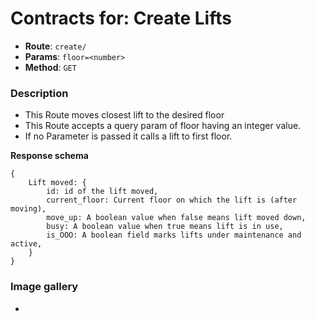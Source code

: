 # Contracts for: Create Lifts

- **Route**: `create/`
- **Params**: `floor=<number>`
- **Method**: `GET`

### Description

- This Route moves closest lift to the desired floor
- This Route accepts a query param of floor having an integer value.
- If no Parameter is passed it calls a lift to first floor.

**Response schema**
```
{
    Lift moved: {
        id: id of the lift moved,
        current_floor: Current floor on which the lift is (after moving),
        move_up: A boolean value when false means lift moved down,
        busy: A boolean value when true means lift is in use,
        is_OOO: A boolean field marks lifts under maintenance and active,
    }
}
```

### Image gallery
- 